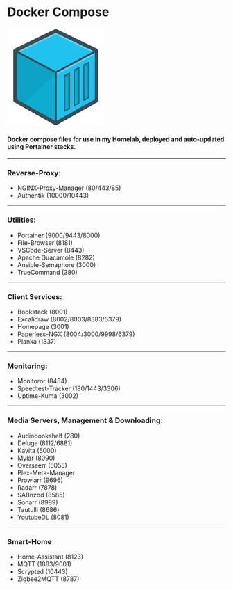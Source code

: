 # Docker Compose
![image info](container.png)

#### Docker compose files for use in my Homelab, deployed and auto-updated using Portainer stacks.

---
### Reverse-Proxy:
* NGINX-Proxy-Manager (80/443/85)
* Authentik (10000/10443)
---
### Utilities:
* Portainer (9000/9443/8000)
* File-Browser (8181)
* VSCode-Server (8443)
* Apache Guacamole (8282)
* Ansible-Semaphore (3000)
* TrueCommand (380)
---
### Client Services:
* Bookstack (8001)
* Excalidraw (8002/8003/8383/6379)
* Homepage (3001)
* Paperless-NGX (8004/3000/9998/6379)
* Planka (1337)
---
### Monitoring:
* Monitoror (8484)
* Speedtest-Tracker (180/1443/3306)
* Uptime-Kuma (3002)
---
### Media Servers, Management & Downloading:
* Audiobookshelf (280)
* Deluge (8112/6881)
* Kavita (5000)
* Mylar (8090)
* Overseerr (5055)
* Plex-Meta-Manager
* Prowlarr (9696)
* Radarr (7878)
* SABnzbd (8585)
* Sonarr (8989)
* Tautulli (8686)
* YoutubeDL (8081)
---
### Smart-Home
* Home-Assistant (8123)
* MQTT (1883/9001)
* Scrypted (10443)
* Zigbee2MQTT (8787)
